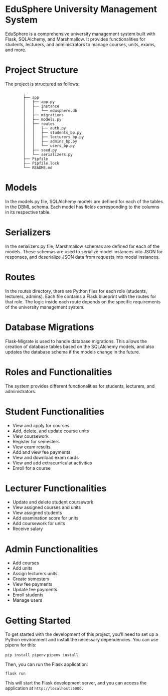 # EduSphere University Management System

EduSphere is a comprehensive university management system built with Flask, SQLAlchemy, and Marshmallow. It provides functionalities for students, lecturers, and administrators to manage courses, units, exams, and more.

# Project Structure

The project is structured as follows:

            .
            ├── app
            │   ├── app.py
            │   ├── instance
            │   │   └── edusphere.db
            │   ├── migrations
            │   ├── models.py
            │   ├── routes
            │   │   ├── auth.py
            │   │   ├── students_bp.py
            │   │   ├── lecturers_bp.py
            │   │   ├── admins_bp.py
            │   │   └── users_bp.py
            │   ├── seed.py
            │   └── serializers.py
            ├── Pipfile
            ├── Pipfile.lock
            └── README.md

# Models

In the models.py file, SQLAlchemy models are defined for each of the tables in the DBML schema. Each model has fields corresponding to the columns in its respective table.

# Serializers

In the serializers.py file, Marshmallow schemas are defined for each of the models. These schemas are used to serialize model instances into JSON for responses, and deserialize JSON data from requests into model instances.

# Routes

In the routes directory, there are Python files for each role (students, lecturers, admins). Each file contains a Flask blueprint with the routes for that role. The logic inside each route depends on the specific requirements of the university management system.

# Database Migrations

Flask-Migrate is used to handle database migrations. This allows the creation of database tables based on the SQLAlchemy models, and also updates the database schema if the models change in the future.

# Roles and Functionalities

The system provides different functionalities for students, lecturers, and administrators.

# Student Functionalities

- View and apply for courses
- Add, delete, and update course units
- View coursework
- Register for semesters
- View exam results
- Add and view fee payments
- View and download exam cards
- View and add extracurricular activities
- Enroll for a course

# Lecturer Functionalities

- Update and delete student coursework
- View assigned courses and units
- View assigned students
- Add examination score for units
- Add coursework for units
- Receive salary

# Admin Functionalities

- Add courses
- Add units
- Assign lecturers units
- Create semesters
- View fee payments
- Update fee payments
- Enroll students
- Manage users

# Getting Started

To get started with the development of this project, you’ll need to set up a Python environment and install the necessary dependencies. You can use pipenv for this:

`pip install pipenv`
`pipenv install`

Then, you can run the Flask application:

`flask run`

This will start the Flask development server, and you can access the application at `http://localhost:5000.`
